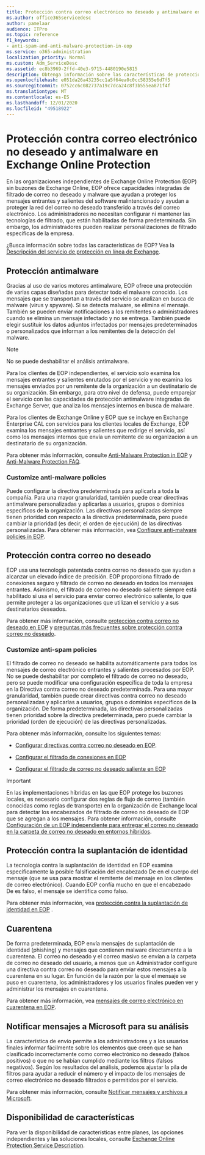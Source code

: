 ```yaml
---
title: Protección contra correo electrónico no deseado y antimalware en Exchange Online Protection
ms.author: office365servicedesc
author: pamelaar
audience: ITPro
ms.topic: reference
f1_keywords:
- anti-spam-and-anti-malware-protection-in-eop
ms.service: o365-administration
localization_priority: Normal
ms.custom: Adm_ServiceDesc
ms.assetid: ec8b3969-2ffd-40e3-9715-4480190e5815
description: Obtenga información sobre las características de protección contra correo electrónico no deseado y antimalware que están disponibles en las organizaciones independientes de Exchange Online Protection (EOP) sin buzones de Exchange Online.
ms.openlocfilehash: e051da26a43235cc1a5f64ea0c0cc58355e6d7f5
ms.sourcegitcommit: 0752cc6c082737a19c7dca24c8f3b555ea871f4f
ms.translationtype: MT
ms.contentlocale: es-ES
ms.lasthandoff: 12/01/2020
ms.locfileid: "49518922"
---
```

# <a name="anti-spam-and-anti-malware-protection-in-exchange-online-protection"></a>Protección contra correo electrónico no deseado y antimalware en Exchange Online Protection

En las organizaciones independientes de Exchange Online Protection (EOP) sin buzones de Exchange Online, EOP ofrece capacidades integradas de filtrado de correo no deseado y malware que ayudan a proteger los mensajes entrantes y salientes del software malintencionado y ayudan a proteger la red del correo no deseado transferido a través del correo electrónico. Los administradores no necesitan configurar ni mantener las tecnologías de filtrado, que están habilitadas de forma predeterminada. Sin embargo, los administradores pueden realizar personalizaciones de filtrado específicas de la empresa.

¿Busca información sobre todas las características de EOP? Vea la [Descripción del servicio de protección en línea de Exchange](exchange-online-protection-service-description.md).

## <a name="anti-malware-protection"></a>Protección antimalware

Gracias al uso de varios motores antimalware, EOP ofrece una protección de varias capas diseñadas para detectar todo el malware conocido. Los mensajes que se transportan a través del servicio se analizan en busca de malware (virus y spyware). Si se detecta malware, se elimina el mensaje. También se pueden enviar notificaciones a los remitentes o administradores cuando se elimina un mensaje infectado y no se entrega. También puede elegir sustituir los datos adjuntos infectados por mensajes predeterminados o personalizados que informan a los remitentes de la detección del malware.

> [!NOTE] 
> No se puede deshabilitar el análisis antimalware.

Para los clientes de EOP independientes, el servicio solo examina los mensajes entrantes y salientes enrutados por el servicio y no examina los mensajes enviados por un remitente de la organización a un destinatario de su organización. Sin embargo, para otro nivel de defensa, puede emparejar el servicio con las capacidades de protección antimalware integradas de Exchange Server, que analiza los mensajes internos en busca de malware.

Para los clientes de Exchange Online y EOP que se incluye en Exchange Enterprise CAL con servicios para los clientes locales de Exchange, EOP examina los mensajes entrantes y salientes que redirige el servicio, así como los mensajes internos que envía un remitente de su organización a un destinatario de su organización.

Para obtener más información, consulte [Anti-Malware Protection in EOP](https://docs.microsoft.com/microsoft-365/security/office-365-security/anti-malware-protection) y [Anti-Malware Protection FAQ](https://docs.microsoft.com/microsoft-365/security/office-365-security/anti-malware-protection-faq-eop).

### <a name="customize-anti-malware-policies"></a>Customize anti-malware policies

Puede configurar la directiva predeterminada para aplicarla a toda la compañía. Para una mayor granularidad, también puede crear directivas antimalware personalizadas y aplicarlas a usuarios, grupos o dominios específicos de la organización. Las directivas personalizadas siempre tienen prioridad con respecto a la directiva predeterminada, pero puede cambiar la prioridad (es decir, el orden de ejecución) de las directivas personalizadas. Para obtener más información, vea [Configure anti-malware policies in EOP](https://docs.microsoft.com/microsoft-365/security/office-365-security/configure-anti-malware-policies).

## <a name="anti-spam-protection"></a>Protección contra correo no deseado

EOP usa una tecnología patentada contra correo no deseado que ayudan a alcanzar un elevado índice de precisión. EOP proporciona filtrado de conexiones seguro y filtrado de correo no deseado en todos los mensajes entrantes. Asimismo, el filtrado de correo no deseado saliente siempre está habilitado si usa el servicio para enviar correo electrónico saliente, lo que permite proteger a las organizaciones que utilizan el servicio y a sus destinatarios deseados.

Para obtener más información, consulte [protección contra correo no deseado en EOP](https://docs.microsoft.com/microsoft-365/security/office-365-security/anti-spam-protection) y [preguntas más frecuentes sobre protección contra correo no deseado](https://docs.microsoft.com/microsoft-365/security/office-365-security/anti-spam-protection-faq).

### <a name="customize-anti-spam-policies"></a>Customize anti-spam policies

El filtrado de correo no deseado se habilita automáticamente para todos los mensajes de correo electrónico entrantes y salientes procesados por EOP. No se puede deshabilitar por completo el filtrado de correo no deseado, pero se puede modificar una configuración específica de toda la empresa en la Directiva contra correo no deseado predeterminada. Para una mayor granularidad, también puede crear directivas contra correo no deseado personalizadas y aplicarlas a usuarios, grupos o dominios específicos de la organización. De forma predeterminada, las directivas personalizadas tienen prioridad sobre la directiva predeterminada, pero puede cambiar la prioridad (orden de ejecución) de las directivas personalizadas.

Para obtener más información, consulte los siguientes temas:

- [Configurar directivas contra correo no deseado en EOP](https://docs.microsoft.com/microsoft-365/security/office-365-security/configure-your-spam-filter-policies).

- [Configurar el filtrado de conexiones en EOP](https://docs.microsoft.com/microsoft-365/security/office-365-security/configure-the-connection-filter-policy)

- [Configurar el filtrado de correo no deseado saliente en EOP](https://docs.microsoft.com/microsoft-365/security/office-365-security/configure-the-outbound-spam-policy)

> [!IMPORTANT]
> En las implementaciones híbridas en las que EOP protege los buzones locales, es necesario configurar dos reglas de flujo de correo (también conocidas como reglas de transporte) en la organización de Exchange local para detectar los encabezados de filtrado de correo no deseado de EOP que se agregan a los mensajes. Para obtener información, consulte [Configuración de un EOP independiente para entregar el correo no deseado en la carpeta de correo no deseado en entornos híbridos](https://docs.microsoft.com/microsoft-365/security/office-365-security/ensure-that-spam-is-routed-to-each-user-s-junk-email-folder).

## <a name="anti-spoofing-protection"></a>Protección contra la suplantación de identidad

La tecnología contra la suplantación de identidad en EOP examina específicamente la posible falsificación del encabezado De en el cuerpo del mensaje (que se usa para mostrar el remitente del mensaje en los clientes de correo electrónico). Cuando EOP confía mucho en que el encabezado De es falso, el mensaje se identifica como falso.

Para obtener más información, vea [protección contra la suplantación de identidad en EOP](https://docs.microsoft.com/microsoft-365/security/office-365-security/anti-spoofing-protection) .

## <a name="quarantine"></a>Cuarentena

De forma predeterminada, EOP envía mensajes de suplantación de identidad (phishing) y mensajes que contienen malware directamente a la cuarentena. El correo no deseado y el correo masivo se envían a la carpeta de correo no deseado del usuario, a menos que un Administrador configure una directiva contra correo no deseado para enviar estos mensajes a la cuarentena en su lugar. En función de la razón por la que el mensaje se puso en cuarentena, los administradores y los usuarios finales pueden ver y administrar los mensajes en cuarentena.

Para obtener más información, vea [mensajes de correo electrónico en cuarentena en EOP](https://docs.microsoft.com/microsoft-365/security/office-365-security/quarantine-email-messages).

## <a name="report-messages-to-microsoft-for-analysis"></a>Notificar mensajes a Microsoft para su análisis

La característica de envío permite a los administradores y a los usuarios finales informar fácilmente sobre los elementos que creen que se han clasificado incorrectamente como correo electrónico no deseado (falsos positivos) o que no se habían cumplido mediante los filtros (falsos negativos). Según los resultados del análisis, podemos ajustar la pila de filtros para ayudar a reducir el número y el impacto de los mensajes de correo electrónico no deseado filtrados o permitidos por el servicio.

Para obtener más información, consulte [Notificar mensajes y archivos a Microsoft](https://docs.microsoft.com/microsoft-365/security/office-365-security/report-junk-email-messages-to-microsoft).

## <a name="feature-availability"></a>Disponibilidad de características

Para ver la disponibilidad de características entre planes, las opciones independientes y las soluciones locales, consulte [Exchange Online Protection Service Description](exchange-online-protection-service-description.md).
